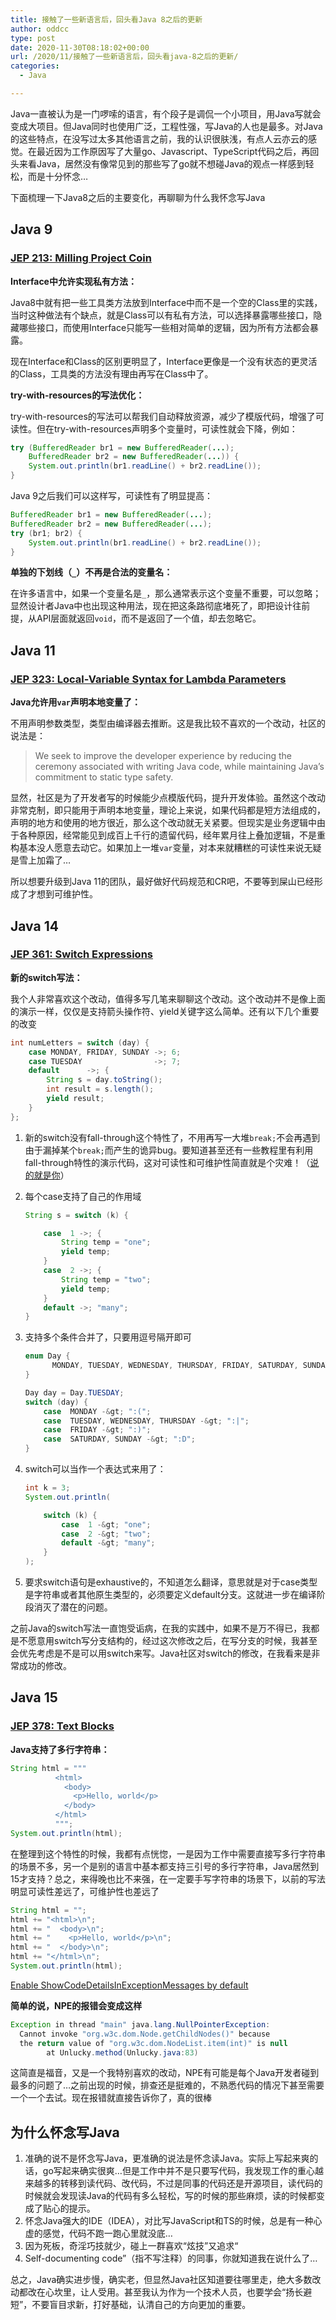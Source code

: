 ```yaml
---
title: 接触了一些新语言后，回头看Java 8之后的更新
author: oddcc
type: post
date: 2020-11-30T08:18:02+00:00
url: /2020/11/接触了一些新语言后，回头看java-8之后的更新/
categories:
  - Java

---
```

Java一直被认为是一门啰嗦的语言，有个段子是调侃一个小项目，用Java写就会变成大项目。但Java同时也使用广泛，工程性强，写Java的人也是最多。对Java的这些特点，在没写过太多其他语言之前，我的认识很肤浅，有点人云亦云的感觉。在最近因为工作原因写了大量go、Javascript、TypeScript代码之后，再回头来看Java，居然没有像常见到的那些写了go就不想碰Java的观点一样感到轻松，而是十分怀念…

<!--more-->

下面梳理一下Java8之后的主要变化，再聊聊为什么我怀念写Java

## Java 9

### [JEP 213: Milling Project Coin][1]

**Interface中允许实现私有方法：**

Java8中就有把一些工具类方法放到Interface中而不是一个空的Class里的实践，当时这种做法有个缺点，就是Class可以有私有方法，可以选择暴露哪些接口，隐藏哪些接口，而使用Interface只能写一些相对简单的逻辑，因为所有方法都会暴露。

现在Interface和Class的区别更明显了，Interface更像是一个没有状态的更灵活的Class，工具类的方法没有理由再写在Class中了。

**try-with-resources的写法优化：**

try-with-resources的写法可以帮我们自动释放资源，减少了模版代码，增强了可读性。但在try-with-resources声明多个变量时，可读性就会下降，例如：

```java
try (BufferedReader br1 = new BufferedReader(...);
    BufferedReader br2 = new BufferedReader(...)) {
    System.out.println(br1.readLine() + br2.readLine());
}
```

Java 9之后我们可以这样写，可读性有了明显提高：

```java
BufferedReader br1 = new BufferedReader(...);
BufferedReader br2 = new BufferedReader(...);
try (br1; br2) {
    System.out.println(br1.readLine() + br2.readLine());
}
```

**单独的下划线（`_`）不再是合法的变量名：**

在许多语言中，如果一个变量名是`_`，那么通常表示这个变量不重要，可以忽略；显然设计者Java中也出现这种用法，现在把这条路彻底堵死了，即把设计往前提，从API层面就返回`void`，而不是返回了一个值，却去忽略它。

## Java 11

### [JEP 323: Local-Variable Syntax for Lambda Parameters][2]

**Java允许用`var`声明本地变量了：**

不用声明参数类型，类型由编译器去推断。这是我比较不喜欢的一个改动，社区的说法是：

> We seek to improve the developer experience by reducing the ceremony associated with writing Java code, while maintaining Java’s commitment to static type safety.

显然，社区是为了开发者写的时候能少点模版代码，提升开发体验。虽然这个改动非常克制，即只能用于声明本地变量，理论上来说，如果代码都是短方法组成的，声明的地方和使用的地方很近，那么这个改动就无关紧要。但现实是业务逻辑中由于各种原因，经常能见到成百上千行的遗留代码，经年累月往上叠加逻辑，不是重构基本没人愿意去动它。如果加上一堆`var`变量，对本来就糟糕的可读性来说无疑是雪上加霜了…

所以想要升级到Java 11的团队，最好做好代码规范和CR吧，不要等到屎山已经形成了才想到可维护性。

## Java 14

### [JEP 361: Switch Expressions][3]

**新的switch写法：**

我个人非常喜欢这个改动，值得多写几笔来聊聊这个改动。这个改动并不是像上面的演示一样，仅仅是支持箭头操作符、yield关键字这么简单。还有以下几个重要的改变

```java
int numLetters = switch (day) {
    case MONDAY, FRIDAY, SUNDAY ->; 6;
    case TUESDAY                ->; 7;
    default      ->; {
        String s = day.toString();
        int result = s.length();
        yield result;
    }
};
```

1. 新的switch没有fall-through这个特性了，不用再写一大堆`break;`不会再遇到由于漏掉某个`break;`而产生的诡异bug。要知道甚至还有一些教程里有利用fall-through特性的演示代码，这对可读性和可维护性简直就是个灾难！（[说的就是你][4]）
2. 每个case支持了自己的作用域
    ```java
    String s = switch (k) {

        case  1 ->; {
            String temp = "one";
            yield temp;
        }
        case  2 ->; {
            String temp = "two";
            yield temp;
        }
        default ->; "many";
    }
    ```
3. 支持多个条件合并了，只要用逗号隔开即可
    ```java
    enum Day {
          MONDAY, TUESDAY, WEDNESDAY, THURSDAY, FRIDAY, SATURDAY, SUNDAY
    }

    Day day = Day.TUESDAY;
    switch (day) {
        case  MONDAY -&gt; ":(";
        case  TUESDAY, WEDNESDAY, THURSDAY -&gt; ":|";
        case  FRIDAY -&gt; ":)";
        case  SATURDAY, SUNDAY -&gt; ":D";
    }
    ```

4. switch可以当作一个表达式来用了：
    ```java
    int k = 3;
    System.out.println(

        switch (k) {
            case  1 -&gt; "one";
            case  2 -&gt; "two";
            default -&gt; "many";
        }
    );
    ```

5. 要求switch语句是exhaustive的，不知道怎么翻译，意思就是对于case类型是字符串或者其他原生类型的，必须要定义default分支。这就进一步在编译阶段消灭了潜在的问题。

之前Java的switch写法一直饱受诟病，在我的实践中，如果不是万不得已，我都是不愿意用switch写分支结构的，经过这次修改之后，在写分支的时候，我甚至会优先考虑是不是可以用switch来写。Java社区对switch的修改，在我看来是非常成功的修改。

## Java 15

### [JEP 378: Text Blocks][5]

**Java支持了多行字符串：**

```java
String html = """
          <html>
            <body>
              <p>Hello, world</p>
            </body>
          </html>
          """;
System.out.println(html);
```

在整理到这个特性的时候，我都有点恍惚，一是因为工作中需要直接写多行字符串的场景不多，另一个是别的语言中基本都支持三引号的多行字符串，Java居然到15才支持？总之，来得晚也比不来强，在一定要手写字符串的场景下，以前的写法明显可读性差远了，可维护性也差远了

```java
String html = "";
html += "<html>\n";
html += "  <body>\n";
html += "    <p>Hello, world</p>\n";
html += "  </body>\n";
html += "</html>\n";
System.out.println(html);
```

[Enable ShowCodeDetailsInExceptionMessages by default][6]

**简单的说，NPE的报错会变成这样**

```java
Exception in thread "main" java.lang.NullPointerException:
  Cannot invoke "org.w3c.dom.Node.getChildNodes()" because
  the return value of "org.w3c.dom.NodeList.item(int)" is null
        at Unlucky.method(Unlucky.java:83)
```

这简直是福音，又是一个我特别喜欢的改动，NPE有可能是每个Java开发者碰到最多的问题了…之前出现的时候，排查还是挺难的，不熟悉代码的情况下甚至需要一个一个去试。现在报错就直接告诉你了，真的很棒

## 为什么怀念写Java

1. 准确的说不是怀念写Java，更准确的说法是怀念读Java。实际上写起来爽的话，go写起来确实很爽…但是工作中并不是只要写代码，我发现工作的重心越来越多的转移到读代码、改代码，不过是同事的代码还是开源项目，读代码的时候就会发现读Java的代码有多么轻松，写的时候的那些麻烦，读的时候都变成了贴心的提示。
2. 怀念Java强大的IDE（IDEA），对比写JavaScript和TS的时候，总是有一种心虚的感觉，代码不跑一跑心里就没底…
3. 因为死板，奇淫巧技就少，碰上一群喜欢“炫技”又追求“  
4. Self-documenting code”（指不写注释）的同事，你就知道我在说什么了…

总之，Java确实进步慢，确实老，但显然Java社区知道要往哪里走，绝大多数改动都改在心坎里，让人受用。甚至我认为作为一个技术人员，也要学会“扬长避短”，不要盲目求新，打好基础，认清自己的方向更加的重要。

[1]: https://openjdk.java.net/jeps/213
[2]: https://openjdk.java.net/jeps/323
[3]: https://openjdk.java.net/jeps/361
[4]: https://docs.oracle.com/javase/tutorial/java/nutsandbolts/switch.html
[5]: https://openjdk.java.net/jeps/378
[6]: https://bugs.openjdk.java.net/browse/JDK-8233014